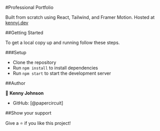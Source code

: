 #Professional Portfolio 

Built from scratch using React, Tailwind, and Framer Motion. Hosted at [kennyj.dev](https://www.kennyj.dev)

##Getting Started

To get a local copy up and running follow these steps.

###Setup

- Clone the repository
- Run `npm install` to install dependencies
- Run `npm start` to start the development server

##Author

👤 **Kenny Johnson**

- GitHub: [@papercircuit]

##Show your support

Give a ⭐️ if you like this project!

